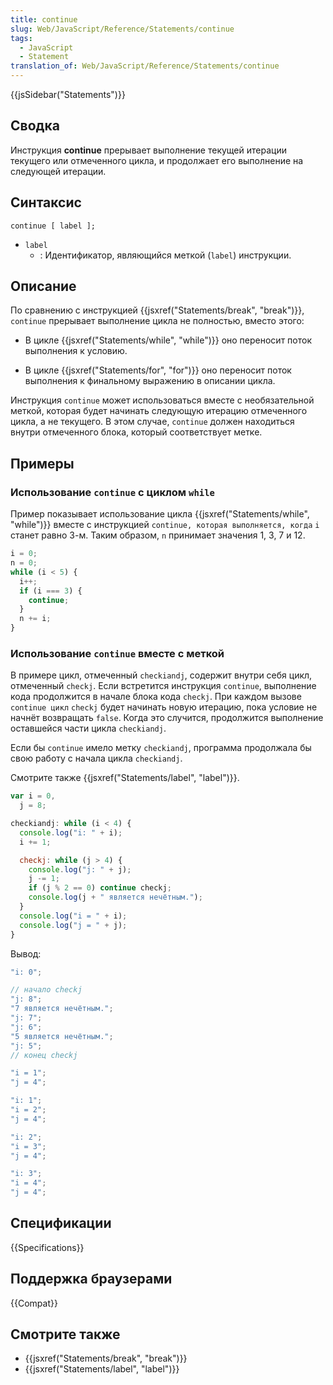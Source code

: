 ```yaml
---
title: continue
slug: Web/JavaScript/Reference/Statements/continue
tags:
  - JavaScript
  - Statement
translation_of: Web/JavaScript/Reference/Statements/continue
---
```


{{jsSidebar("Statements")}}

## Сводка

Инструкция **continue** прерывает выполнение текущей итерации текущего или отмеченного цикла, и продолжает его выполнение на следующей итерации.

## Синтаксис

```
continue [ label ];
```

- `label`
  - : Идентификатор, являющийся меткой (`label`) инструкции.

## Описание

По сравнению с инструкцией {{jsxref("Statements/break", "break")}}, `continue` прерывает выполнение цикла не полностью, вместо этого:

- В цикле {{jsxref("Statements/while", "while")}} оно переносит поток выполнения к условию.

<!---->

- В цикле {{jsxref("Statements/for", "for")}} оно переносит поток выполнения к финальному выражению в описании цикла.

Инструкция `continue` может использоваться вместе с необязательной меткой, которая будет начинать следующую итерацию отмеченного цикла, а не текущего. В этом случае, `continue` должен находиться внутри отмеченного блока, который соответствует метке.

## Примеры

### Использование `continue` с циклом `while`

Пример показывает использование цикла {{jsxref("Statements/while", "while")}} вместе с инструкцией `continue, которая выполняется, когда` `i` станет равно 3-м. Таким образом, `n` принимает значения 1, 3, 7 и 12.

```js
i = 0;
n = 0;
while (i < 5) {
  i++;
  if (i === 3) {
    continue;
  }
  n += i;
}
```

### Использование `continue` вместе с меткой

В примере цикл, отмеченный `checkiandj`, содержит внутри себя цикл, отмеченный `checkj`. Если встретится инструкция `continue`, выполнение кода продолжится в начале блока кода `checkj`. При каждом вызове `continue цикл` `checkj` будет начинать новую итерацию, пока условие не начнёт возвращать `false`. Когда это случится, продолжится выполнение оставшейся части цикла `checkiandj`.

Если бы `continue` имело метку `checkiandj`, программа продолжала бы свою работу с начала цикла `checkiandj`.

Смотрите также {{jsxref("Statements/label", "label")}}.

```js
var i = 0,
  j = 8;

checkiandj: while (i < 4) {
  console.log("i: " + i);
  i += 1;

  checkj: while (j > 4) {
    console.log("j: " + j);
    j -= 1;
    if (j % 2 == 0) continue checkj;
    console.log(j + " является нечётным.");
  }
  console.log("i = " + i);
  console.log("j = " + j);
}
```

Вывод:

```js
"i: 0";

// начало checkj
"j: 8";
"7 является нечётным.";
"j: 7";
"j: 6";
"5 является нечётным.";
"j: 5";
// конец checkj

"i = 1";
"j = 4";

"i: 1";
"i = 2";
"j = 4";

"i: 2";
"i = 3";
"j = 4";

"i: 3";
"i = 4";
"j = 4";
```

## Спецификации

{{Specifications}}

## Поддержка браузерами

{{Compat}}

## Смотрите также

- {{jsxref("Statements/break", "break")}}
- {{jsxref("Statements/label", "label")}}
